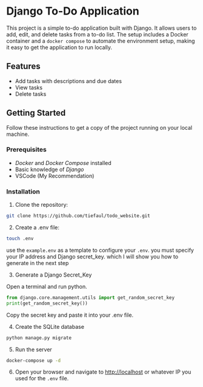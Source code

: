 # Django To-Do Application

This project is a simple to-do application built with Django. It allows users to add, edit, and delete tasks from a to-do list. The setup includes a Docker container and a ```docker compose``` to automate the environment setup, making it easy to get the application to run locally.

## Features

- Add tasks with descriptions and due dates
- View tasks
- Delete tasks

## Getting Started

Follow these instructions to get a copy of the project running on your local machine.

### Prerequisites

- *Docker* and *Docker Compose* installed
- Basic knowledge of *Django*
- VSCode (My Recommendation)

### Installation

1. Clone the repository:

```bash
git clone https://github.com/tiefaul/todo_website.git
```

2. Create a .env file:

```bash
touch .env
```

use the ```example.env``` as a template to configure your ```.env```. you must specify your IP address and Django secret_key. which I will show you how to generate in the next step

3. Generate a Django Secret_Key

Open a terminal and run python.

```python
from django.core.management.utils import get_random_secret_key
print(get_random_secret_key())
```

Copy the secret key and paste it into your .env file.

4. Create the SQLite database

```python
python manage.py migrate
```

5. Run the server

```bash
docker-compose up -d
```

6. Open your browser and navigate to <http://localhost> or whatever IP you used for the ```.env``` file.

